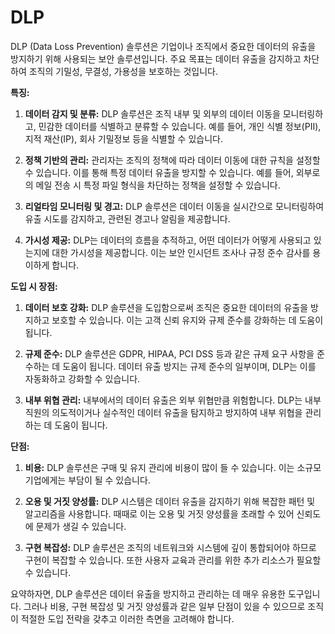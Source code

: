 # DLP

DLP (Data Loss Prevention) 솔루션은 기업이나 조직에서 중요한 데이터의 유출을 방지하기 위해 사용되는 보안 솔루션입니다. 주요 목표는 데이터 유출을 감지하고 차단하여 조직의 기밀성, 무결성, 가용성을 보호하는 것입니다.

**특징:**

1. **데이터 감지 및 분류:** DLP 솔루션은 조직 내부 및 외부의 데이터 이동을 모니터링하고, 민감한 데이터를 식별하고 분류할 수 있습니다. 예를 들어, 개인 식별 정보(PII), 지적 재산(IP), 회사 기밀정보 등을 식별할 수 있습니다.

2. **정책 기반의 관리:** 관리자는 조직의 정책에 따라 데이터 이동에 대한 규칙을 설정할 수 있습니다. 이를 통해 특정 데이터 유출을 방지할 수 있습니다. 예를 들어, 외부로의 메일 전송 시 특정 파일 형식을 차단하는 정책을 설정할 수 있습니다.

3. **리얼타임 모니터링 및 경고:** DLP 솔루션은 데이터 이동을 실시간으로 모니터링하여 유출 시도를 감지하고, 관련된 경고나 알림을 제공합니다.

4. **가시성 제공:** DLP는 데이터의 흐름을 추적하고, 어떤 데이터가 어떻게 사용되고 있는지에 대한 가시성을 제공합니다. 이는 보안 인시던트 조사나 규정 준수 감사를 용이하게 합니다.

**도입 시 장점:**

1. **데이터 보호 강화:** DLP 솔루션을 도입함으로써 조직은 중요한 데이터의 유출을 방지하고 보호할 수 있습니다. 이는 고객 신뢰 유지와 규제 준수를 강화하는 데 도움이 됩니다.

2. **규제 준수:** DLP 솔루션은 GDPR, HIPAA, PCI DSS 등과 같은 규제 요구 사항을 준수하는 데 도움이 됩니다. 데이터 유출 방지는 규제 준수의 일부이며, DLP는 이를 자동화하고 강화할 수 있습니다.

3. **내부 위협 관리:** 내부에서의 데이터 유출은 외부 위협만큼 위험합니다. DLP는 내부 직원의 의도적이거나 실수적인 데이터 유출을 탐지하고 방지하여 내부 위협을 관리하는 데 도움이 됩니다.

**단점:**

1. **비용:** DLP 솔루션은 구매 및 유지 관리에 비용이 많이 들 수 있습니다. 이는 소규모 기업에게는 부담이 될 수 있습니다.

2. **오용 및 거짓 양성률:** DLP 시스템은 데이터 유출을 감지하기 위해 복잡한 패턴 및 알고리즘을 사용합니다. 때때로 이는 오용 및 거짓 양성률을 초래할 수 있어 신뢰도에 문제가 생길 수 있습니다.

3. **구현 복잡성:** DLP 솔루션은 조직의 네트워크와 시스템에 깊이 통합되어야 하므로 구현이 복잡할 수 있습니다. 또한 사용자 교육과 관리를 위한 추가 리소스가 필요할 수 있습니다.

요약하자면, DLP 솔루션은 데이터 유출을 방지하고 관리하는 데 매우 유용한 도구입니다. 그러나 비용, 구현 복잡성 및 거짓 양성률과 같은 일부 단점이 있을 수 있으므로 조직이 적절한 도입 전략을 갖추고 이러한 측면을 고려해야 합니다.
